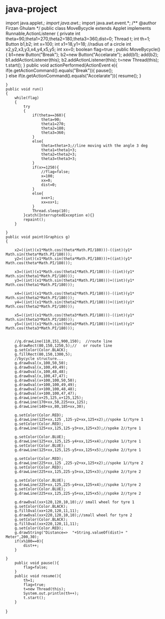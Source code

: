# java-project
import java.applet.*;
import java.awt.*;
import java.awt.event.*;
/**
@author Firzan Ghulam
<applet code=MoveBycycle height=300 width=1300>
</applet>
*/
public class MoveBycycle extends Applet implements Runnable,ActionListener
{
  private int theta=90,theta1=270,theta2=180,theta3=360,dist=0;
	Thread t;
	int th=1;
	Button  b1,b2;
	int x=100;
	int x1=18,y1=18; //radius of a circle
	int x2,y2,x3,y3,x4,y4,x5,y5;
	 int xx=0;
	boolean flag=true ;
	public MoveBycycle()
	{
		b1=new Button("Break");
		b2=new Button("Accelarate");
		add(b1);
		add(b2);
		b1.addActionListener(this);
		b2.addActionListener(this);
		t=new Thread(this);	
		t.start();
	}
	public void actionPerformed(ActionEvent e){
		if(e.getActionCommand().equals("Break")){
			pause();		
		}
		else if(e.getActionCommand().equals("Accelarate")){
			resume();
		}
	
	}
	public void run()
	{
		while(flag)
		{			 
			try
			{
				if(theta==360){
					theta=90;
					theta1=270;
					theta2=180;
					theta3=360;
				}
				else{
					theta=theta+3;//line moving with the angle 3 deg
					theta1=theta1+3;
					theta2=theta2+3;
					theta3=theta3+3;
				}
				if(x>=1250){
					//flag=false;
					x=100;
					xx=0;
					dist=0;
				}
				else{
				 	x=x+1;
				 	xx=xx+1;
				}
				Thread.sleep(10);
			}catch(InterruptedException e){}
			repaint();
		}
		
	}
	public void paint(Graphics g)
	{
		
		x2=((int)(x1*Math.cos(theta*Math.PI/180)))-((int)(y1* Math.sin(theta*Math.PI/180)));
        y2=((int)(x1*Math.sin(theta*Math.PI/180)))+((int)(y1* Math.cos(theta*Math.PI/180)));
       
		x3=((int)(x1*Math.cos(theta1*Math.PI/180)))-((int)(y1* Math.sin(theta1*Math.PI/180)));
        y3=((int)(x1*Math.sin(theta1*Math.PI/180)))+((int)(y1* Math.cos(theta1*Math.PI/180)));
       
		x4=((int)(x1*Math.cos(theta2*Math.PI/180)))-((int)(y1* Math.sin(theta2*Math.PI/180)));
        y4=((int)(x1*Math.sin(theta2*Math.PI/180)))+((int)(y1* Math.cos(theta2*Math.PI/180)));
    
		x5=((int)(x1*Math.cos(theta3*Math.PI/180)))-((int)(y1* Math.sin(theta3*Math.PI/180)));
        y5=((int)(x1*Math.sin(theta3*Math.PI/180)))+((int)(y1* Math.cos(theta3*Math.PI/180)));
     	
		
		//g.drawLine(110,151,900,150);	//route line 
		g.drawRect(80,150,1250,5);//   or route line 
		g.setColor(Color.BLACK);
		g.fillRect(80,150,1300,5);
		//bycycle structure...
		g.drawOval(x,100,50,50);
		g.drawOval(x,100,49,49);
		g.drawOval(x,100,48,48);
		g.drawOval(x,100,47,47);
		g.drawOval(x+100,100,50,50);
		g.drawOval(x+100,100,49,49);
		g.drawOval(x+100,100,48,48);
		g.drawOval(x+100,100,47,47);
		g.drawLine(x+25,125,x+125,125);
		g.drawLine(170+xx,50,225+xx,125);
		g.drawLine(140+xx,80,185+xx,30);
		  
		g.setColor(Color.RED);
		g.drawLine(125+xx,125 ,125-y2+xx,125+x2);//spoke 1//tyre 1
		g.setColor(Color.RED);
		g.drawLine(125+xx,125,125-y3+xx,125+x3);//spoke 2//tyre 1

		g.setColor(Color.BLUE);	
		g.drawLine(125+xx,125,125-y4+xx,125+x4);//spoke 1//tyre 1
		g.setColor(Color.BLUE);
		g.drawLine(125+xx,125,125-y5+xx,125+x5);//spoke 2//tyre 1
			
		g.setColor(Color.RED);
		g.drawLine(225+xx,125 ,225-y2+xx,125+x2);//spoke 1//tyre 2
		g.setColor(Color.RED);
		g.drawLine(225+xx,125,225-y3+xx,125+x3);//spoke 2//tyre 2
	 	
		g.setColor(Color.BLUE);
		g.drawLine(225+xx,125,225-y4+xx,125+x4);//spoke 1//tyre 2
		g.setColor(Color.BLUE);
	  	g.drawLine(225+xx,125,225-y5+xx,125+x5);//spoke 2//tyre 2
		
		g.drawOval(xx+120,120,10,10);// small wheel for tyre 1
		g.setColor(Color.BLACK); 
		g.fillOval(xx+120,120,11,11);
		g.drawOval(xx+220,120,10,10);//small wheel for tyre 2
		g.setColor(Color.BLACK);
		g.fillOval(xx+220,120,11,11);
		g.setColor(Color.RED);
		g.drawString("Distance=>  "+String.valueOf(dist)+ " Meter",200,30);
		if(x%100==0){
			dist++;
		}
		
	}
		public void pause(){
			flag=false;
		}
		public void resume(){
			th=1;
			flag=true;
			t=new Thread(this);	
			System.out.println(th++);
			t.start();
		}
		
}
